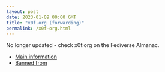 ```yaml
---
layout: post
date: 2023-01-09 00:00 GMT
title: "x0f.org (forwarding)"
permalink: /x0f-org.html
---
```


No longer updated - check x0f.org on the Fediverse Almanac.

* [Main information](https://www.fediversealmanac.com/api/v1/instances/x0f.org)
* [Banned from](https://www.fediversealmanac.com/api/v1/instances/x0f.org/banned_from)

